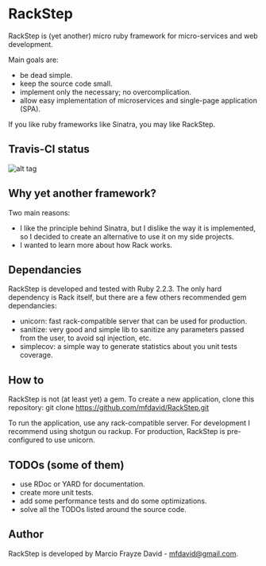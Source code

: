 # RackStep

RackStep is (yet another) micro ruby framework for micro-services and web development.

Main goals are:
- be dead simple.
- keep the source code small.
- implement only the necessary; no overcomplication.
- allow easy implementation of microservices and single-page application (SPA).

If you like ruby frameworks like Sinatra, you may like RackStep.


## Travis-CI status
![alt tag](https://api.travis-ci.org/mfdavid/RackStep.svg)


## Why yet another framework?

Two main reasons:
- I like the principle behind Sinatra, but I dislike the way it is implemented,
so I decided to create an alternative to use it on my side projects.
- I wanted to learn more about how Rack works.


## Dependancies

RackStep is developed and tested with Ruby 2.2.3. The only hard dependency is
Rack itself, but there are a few others recommended gem dependancies:
- unicorn: fast rack-compatible server that can be used for production.
- sanitize: very good and simple lib to sanitize any parameters passed from the user, to avoid sql injection, etc.
- simplecov: a simple way to generate statistics about you unit tests coverage.


## How to

RackStep is not (at least yet) a gem. To create a new application, clone this
repository:
git clone https://github.com/mfdavid/RackStep.git

To run the application, use any rack-compatible server. For development I recommend using shotgun ou rackup. For production, RackStep is pre-configured to use unicorn.


## TODOs (some of them)

- use RDoc or YARD for documentation.
- create more unit tests.
- add some performance tests and do some optimizations.
- solve all the TODOs listed around the source code.


## Author

RackStep is developed by Marcio Frayze David - mfdavid@gmail.com.
